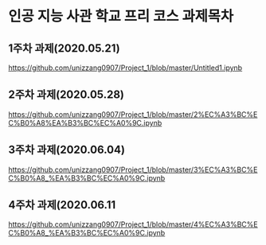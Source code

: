 # 인공 지능 사관 학교 프리 코스 과제목차

## 1주차 과제(2020.05.21)
https://github.com/unizzang0907/Project_1/blob/master/Untitled1.ipynb

## 2주차 과제(2020.05.28)
https://github.com/unizzang0907/Project_1/blob/master/2%EC%A3%BC%EC%B0%A8%EA%B3%BC%EC%A0%9C.ipynb

## 3주차 과제(2020.06.04)
https://github.com/unizzang0907/Project_1/blob/master/3%EC%A3%BC%EC%B0%A8_%EA%B3%BC%EC%A0%9C.ipynb

## 4주차 과제(2020.06.11
https://github.com/unizzang0907/Project_1/blob/master/4%EC%A3%BC%EC%B0%A8_%EA%B3%BC%EC%A0%9C.ipynb
